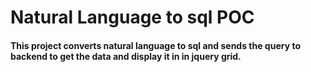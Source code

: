 # Natural Language to sql POC

#### This project converts natural language to sql and sends the query to backend to get the data and display it in in jquery grid.
